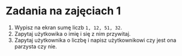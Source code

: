 # Zadania na zajęciach 1

1. Wypisz na ekran sumę liczb `1, 12, 51, 32`.
2. Zapytaj użytkowika o imię i się z nim przywitaj.
3. Zapytaj użytkownika o liczbę i napisz użytkownikowi czy jest ona parzysta czy nie.

